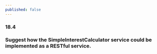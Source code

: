```yaml
---
published: false
---
```

### 18.4
### Suggest how the SimpleInterestCalculator service could be implemented as a RESTful service.

